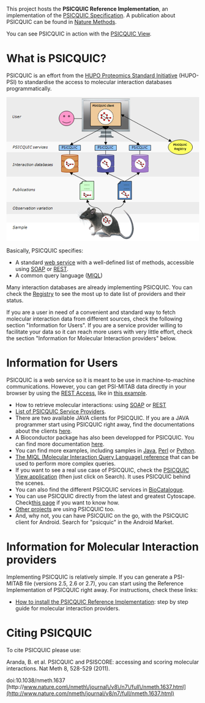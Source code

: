 This project hosts the **PSICQUIC Reference Implementation**, an implementation of the [PSICQUIC Specification](/PsicquicSpecification.md). A publication about PSICQUIC can be found in [Nature Methods](http://www.nature.com/nmeth/journal/v8/n7/full/nmeth.1637.html).

You can see PSICQUIC in action with the [PSICQUIC View](http://www.ebi.ac.uk/Tools/webservices/psicquic/view/).

# What is PSICQUIC?

PSICQUIC is an effort from the [HUPO Proteomics Standard Initiative](http://www.psidev.info/) \(HUPO-PSI\) to standardise the access to molecular interaction databases programmatically.

![](/images/psicquic.png)

Basically, PSICQUIC specifies:

* A standard [web service](http://en.wikipedia.org/wiki/Web_service) with a well-defined list of methods, accessible using [SOAP](/PsicquicSpec_1_3_Soap.md) or [REST](/PsicquicSpec_1_3_Rest.md).
* A common query language \([MIQL](/MiqlDefinition.md)\) 

Many interaction databases are already implementing PSICQUIC. You can check the [Registry](http://www.ebi.ac.uk/Tools/webservices/psicquic/registry/registry?action=STATUS) to see the most up to date list of providers and their status.

If you are a user in need of a convenient and standard way to fetch molecular interaction data from different sources, check the following section "Information for Users". If you are a service provider willing to facilitate your data so it can reach more users with very little effort, check the section "Information for Molecular Interaction providers" below.

# Information for Users

PSICQUIC is a web service so it is meant to be use in machine-to-machine communications. However, you can get PSI-MITAB data directly in your browser by using the [REST Access](/RestAccess.md), like in [this example](http://www.ebi.ac.uk/Tools/webservices/psicquic/intact/webservices/current/search/query/brca2).

* How to retrieve molecular interactions: using [SOAP](/PsicquicSpec_1_3_Soap.md) or [REST](/PsicquicSpec_1_3_Rest.md)
* [List of PSICQUIC Service Providers](http://www.ebi.ac.uk/Tools/webservices/psicquic/registry/registry?action=STATUS).
* There are two available JAVA clients for PSICQUIC. If you are a JAVA programmer start using PSICQUIC right away, find the documentations about the clients [here](/JavaClient.md).
* A Bioconductor package has also been developped for PSICQUIC. You can find more documentation [here](http://www.bioconductor.org/packages/release/bioc/html/PSICQUIC.html).
* You can find more examples, including samples in [Java](/ClientCodeSample.md), [Perl](/PerlCodeSamples.md) or [Python](./PythonCodeSamples.md).
* [The MIQL \(Molecular Interaction Query Language\) reference](/MiqlDefinition.md) that can be used to perform more complex queries. 
* If you want to see a real use case of PSICQUIC, check the [PSICQUIC View application](http://www.ebi.ac.uk/Tools/webservices/psicquic/view/) \(then just click on Search\). It uses PSICQUIC behind the scenes.
* You can also find the different PSICQUIC services in [BioCatalogue](http://www.biocatalogue.org/tags/psicquic).
* You can use PSICQUIC directly from the latest and greatest Cytoscape. Check[this page](/CytoscapeClient.md) if you want to know how.
* [Other projects](/WhoUsesPsicquic.md) are using PSICQUIC too.
* And, why not, you can have PSICQUIC on the go, with the PSICQUIC client for Android. Search for "psicquic" in the Android Market.

# Information for Molecular Interaction providers

Implementing PSICQUIC is relatively simple. If you can generate a PSI-MITAB file \(versions 2.5, 2.6 or 2.7\), you can start using the Reference Implementation of PSICQUIC right away. For instructions, check these links:

* [How to install the PSICQUIC Reference Implementation](/HowToInstallPsicquicSolr.md): step by step guide for molecular interaction providers. 

# Citing PSICQUIC

To cite PSICQUIC please use:

Aranda, B. et al. PSICQUIC and PSISCORE: accessing and scoring molecular interactions. Nat Meth 8, 528-529 \(2011\).

doi:10.1038\/nmeth.1637 [http:\/\/www.nature.com\/nmeth\/journal\/v8\/n7\/full\/nmeth.1637.html](http://www.nature.com/nmeth/journal/v8/n7/full/nmeth.1637.html)

